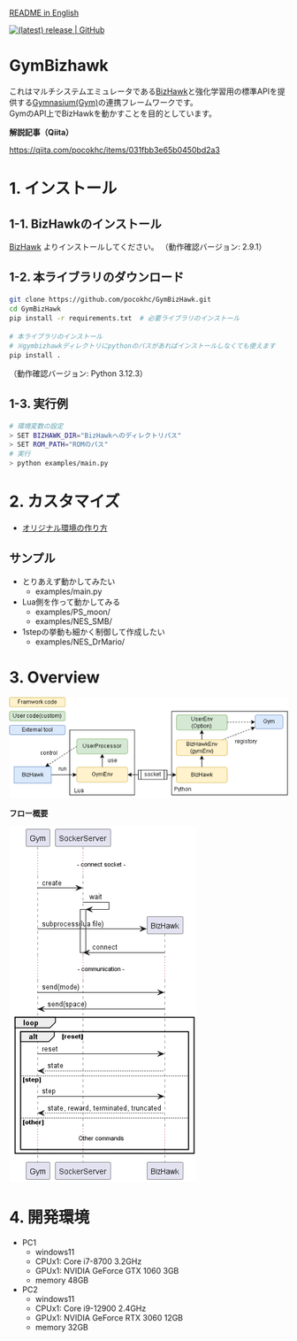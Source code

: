 [README in English](README-en.md)

[![(latest) release | GitHub](https://img.shields.io/github/release/pocokhc/GymBizHawk.svg?logo=github&style=popout)](https://github.com/pocokhc/GymBizHawk/releases/latest)

# GymBizhawk

これはマルチシステムエミュレータである[BizHawk](https://github.com/TASEmulators/BizHawk)と強化学習用の標準APIを提供する[Gymnasium(Gym)](https://github.com/Farama-Foundation/Gymnasium/tree/main)の連携フレームワークです。  
GymのAPI上でBizHawkを動かすことを目的としています。

**解説記事（Qiita）**

https://qiita.com/pocokhc/items/031fbb3e65b0450bd2a3


# 1. インストール
## 1-1. BizHawkのインストール

[BizHawk](https://github.com/TASEmulators/BizHawk) よりインストールしてください。
（動作確認バージョン: 2.9.1）

## 1-2. 本ライブラリのダウンロード

``` bash
git clone https://github.com/pocokhc/GymBizHawk.git
cd GymBizHawk
pip install -r requirements.txt  # 必要ライブラリのインストール

# 本ライブラリのインストール
# ※gymbizhawkディレクトリにpythonのパスがあればインストールしなくても使えます
pip install .
```

（動作確認バージョン: Python 3.12.3）

## 1-3. 実行例

``` bash
# 環境変数の設定
> SET BIZHAWK_DIR="BizHawkへのディレクトリパス"
> SET ROM_PATH="ROMのパス"
# 実行
> python examples/main.py
```

# 2. カスタマイズ

+ [オリジナル環境の作り方](https://pocokhc.github.io/GymBizHawk/pages/custom.html)

## サンプル

+ とりあえず動かしてみたい
    + examples/main.py
+ Lua側を作って動かしてみる
    + examples/PS_moon/
    + examples/NES_SMB/
+ 1stepの挙動も細かく制御して作成したい
    + examples/NES_DrMario/


# 3. Overview

![](diagrams/overview.drawio.png)

**フロー概要**

![](diagrams/commflow.png)

# 4. 開発環境

+ PC1
  + windows11
  + CPUx1: Core i7-8700 3.2GHz
  + GPUx1: NVIDIA GeForce GTX 1060 3GB
  + memory 48GB
+ PC2
  + windows11
  + CPUx1: Core i9-12900 2.4GHz
  + GPUx1: NVIDIA GeForce RTX 3060 12GB
  + memory 32GB
